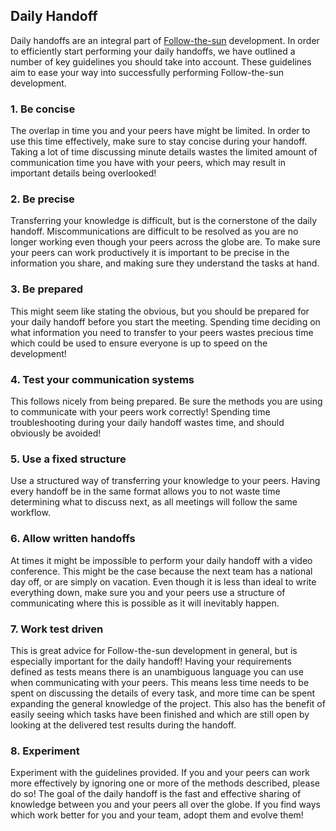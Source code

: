 ## Daily Handoff
Daily handoffs are an integral part of [Follow-the-sun](https://en.wikipedia.org/wiki/Follow-the-sun) development. In order to efficiently start performing your daily handoffs, we have outlined a number of key guidelines you should take into account. These guidelines aim to ease your way into successfully performing Follow-the-sun development.

### 1. Be concise
The overlap in time you and your peers have might be limited. In order to use this time effectively, make sure to stay concise during your handoff. Taking a lot of time discussing minute details wastes the limited amount of communication time you have with your peers, which may result in important details being overlooked!

### 2. Be precise
Transferring your knowledge is difficult, but is the cornerstone of the daily handoff. Miscommunications are difficult to be resolved as you are no longer working even though your peers across the globe are. To make sure your peers can work productively it is important to be precise in the information you share, and making sure they understand the tasks at hand.

### 3. Be prepared
This might seem like stating the obvious, but you should be prepared for your daily handoff before you start the meeting. Spending time deciding on what information you need to transfer to your peers wastes precious time which could be used to ensure everyone is up to speed on the development!

### 4. Test your communication systems
This follows nicely from being prepared. Be sure the methods you are using to communicate with your peers work correctly! Spending time troubleshooting during your daily handoff wastes time, and should obviously be avoided!

### 5. Use a fixed structure
Use a structured way of transferring your knowledge to your peers. Having every handoff be in the same format allows you to not waste time determining what to discuss next, as all meetings will follow the same workflow.

### 6. Allow written handoffs
At times it might be impossible to perform your daily handoff with a video conference. This might be the case because the next team has a national day off, or are simply on vacation. Even though it is less than ideal to write everything down, make sure you and your peers use a structure of communicating where this is possible as it will inevitably happen.

### 7. Work test driven
This is great advice for Follow-the-sun development in general, but is especially important for the daily handoff! Having your requirements defined as tests means there is an unambiguous language you can use when communicating with your peers. This means less time needs to be spent on discussing the details of every task, and more time can be spent expanding the general knowledge of the project. This also has the benefit of easily seeing which tasks have been finished and which are still open by looking at the delivered test results during the handoff.

### 8. Experiment
Experiment with the guidelines provided. If you and your peers can work more effectively by ignoring one or more of the methods described, please do so! The goal of the daily handoff is the fast and effective sharing of knowledge between you and your peers all over the globe. If you find ways which work better for you and your team, adopt them and evolve them!

